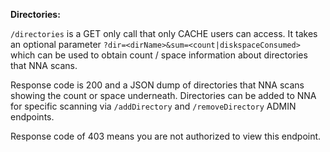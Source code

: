**Directories:**

`/directories` is a GET only call that only CACHE users can access.
It takes an optional parameter `?dir=<dirName>&sum=<count|diskspaceConsumed>` which can be used to obtain count / space information about directories that NNA scans.

Response code is 200 and a JSON dump of directories that NNA scans showing the count or space underneath. 
Directories can be added to NNA for specific scanning via `/addDirectory` and `/removeDirectory` ADMIN endpoints.

Response code of 403 means you are not authorized to view this endpoint.
